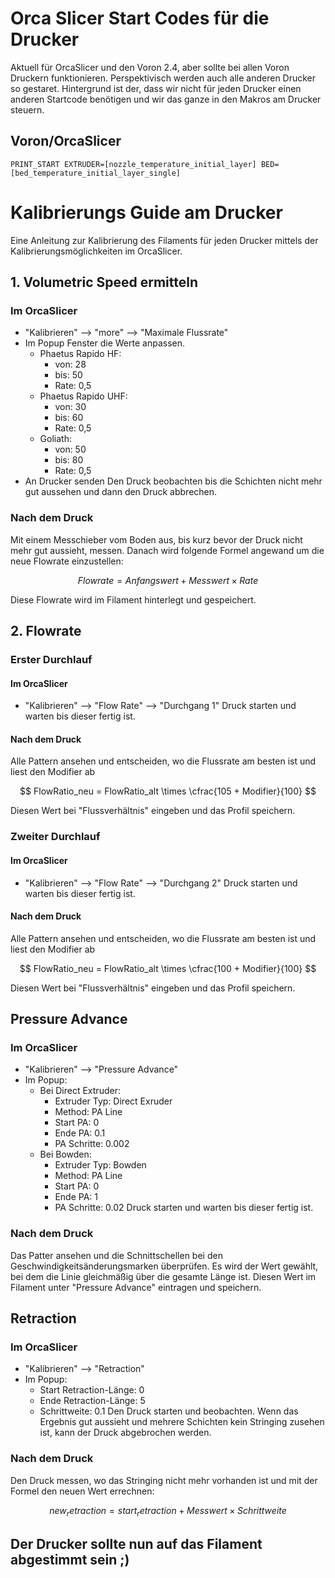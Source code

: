 # Orca Slicer Start Codes für die Drucker
Aktuell für OrcaSlicer und den Voron 2.4, aber sollte bei allen Voron Druckern funktionieren. Perspektivisch werden auch alle anderen Drucker so gestaret. Hintergrund ist der, dass wir nicht für jeden Drucker einen anderen Startcode benötigen und wir das ganze in den Makros am Drucker steuern.
## Voron/OrcaSlicer
```
PRINT_START EXTRUDER=[nozzle_temperature_initial_layer] BED=[bed_temperature_initial_layer_single]
```

# Kalibrierungs Guide am Drucker
Eine Anleitung zur Kalibrierung des Filaments für jeden Drucker mittels der Kalibrierungsmöglichkeiten im OrcaSlicer.
## 1. Volumetric Speed ermitteln
### Im OrcaSlicer
 - "Kalibrieren" --> "more" --> "Maximale Flussrate"
 - Im Popup Fenster die Werte anpassen.
    - Phaetus Rapido HF: 
        - von: 28
        - bis: 50
        - Rate: 0,5
    - Phaetus Rapido UHF:
        - von: 30
        - bis: 60
        - Rate: 0,5
    - Goliath:
        - von: 50
        - bis: 80
        - Rate: 0,5
- An Drucker senden
Den Druck beobachten bis die Schichten nicht mehr gut aussehen und dann den Druck abbrechen.

### Nach dem Druck
Mit einem Messchieber vom Boden aus, bis kurz bevor der Druck nicht mehr gut aussieht, messen. Danach wird folgende Formel angewand um die neue Flowrate einzustellen:

$$ Flowrate = Anfangswert + Messwert \times Rate $$

Diese Flowrate wird im Filament hinterlegt und gespeichert.

## 2. Flowrate
### Erster Durchlauf
#### Im OrcaSlicer 
 - "Kalibrieren" --> "Flow Rate" --> "Durchgang 1"
Druck starten und warten bis dieser fertig ist.

#### Nach dem Druck
Alle Pattern ansehen und entscheiden, wo die Flussrate am besten ist und liest den Modifier ab

$$ FlowRatio_neu = FlowRatio_alt \times \cfrac{105 + Modifier}{100} $$

Diesen Wert bei "Flussverhältnis" eingeben und das Profil speichern.

### Zweiter Durchlauf
#### Im OrcaSlicer 
 - "Kalibrieren" --> "Flow Rate" --> "Durchgang 2"
Druck starten und warten bis dieser fertig ist.

#### Nach dem Druck
Alle Pattern ansehen und entscheiden, wo die Flussrate am besten ist und liest den Modifier ab

$$ FlowRatio_neu = FlowRatio_alt \times \cfrac{100 + Modifier}{100} $$

Diesen Wert bei "Flussverhältnis" eingeben und das Profil speichern.

## Pressure Advance
### Im OrcaSlicer 
 - "Kalibrieren" --> "Pressure Advance"
 - Im Popup:
    - Bei Direct Extruder:
        - Extruder Typ: Direct Exruder
        - Method: PA Line
        - Start PA: 0
        - Ende PA: 0.1
        - PA Schritte: 0.002
    - Bei Bowden:
        - Extruder Typ: Bowden
        - Method: PA Line
        - Start PA: 0
        - Ende PA: 1
        - PA Schritte: 0.02
Druck starten und warten bis dieser fertig ist.

### Nach dem Druck
Das Patter ansehen und die Schnittschellen bei den Geschwindigkeitsänderungsmarken überprüfen. Es wird der Wert gewählt, bei dem die Linie gleichmäßig über die gesamte Länge ist.
Diesen Wert im Filament unter "Pressure Advance" eintragen und speichern.

## Retraction
### Im OrcaSlicer 
 - "Kalibrieren" --> "Retraction"
 - Im Popup: 
    - Start Retraction-Länge: 0
    - Ende Retraction-Länge: 5
    - Schrittweite: 0.1
Den Druck starten und beobachten. Wenn das Ergebnis gut aussieht und mehrere Schichten kein Stringing zusehen ist, kann der Druck abgebrochen werden.

### Nach dem Druck
Den Druck messen, wo das Stringing nicht mehr vorhanden ist und mit der Formel den neuen Wert errechnen:

$$ new_retraction = start_retraction + Messwert \times Schrittweite $$

## Der Drucker sollte nun auf das Filament abgestimmt sein ;)

